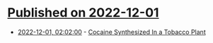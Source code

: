 # [Published on 2022-12-01](index.md)

* [2022-12-01, 02:02:00](https://science.slashdot.org/story/22/11/30/2313212/cocaine-synthesized-in-a-tobacco-plant?utm_source=rss1.0mainlinkanon&utm_medium=feed) - [Cocaine Synthesized In a Tobacco Plant](https://science.slashdot.org/story/22/11/30/2313212/cocaine-synthesized-in-a-tobacco-plant?utm_source=rss1.0mainlinkanon&utm_medium=feed)

